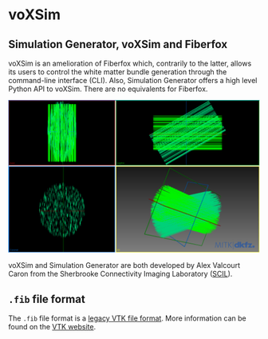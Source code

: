 # voXSim


## Simulation Generator, voXSim and Fiberfox

voXSim is an amelioration of Fiberfox which, contrarily to the latter, allows its users to control the white matter
bundle generation through the command-line interface (CLI). Also, Simulation Generator offers a high level Python API to
voXSim. There are no equivalents for Fiberfox.

![](img/sim_gen__default_bundles.png)

voXSim and Simulation Generator are both developed by Alex Valcourt Caron from the Sherbrooke Connectivity Imaging
Laboratory ([SCIL](https://scil.dinf.usherbrooke.ca/)).


## `.fib` file format

The `.fib` file format is
a [legacy VTK file format](https://kitware.github.io/vtk-examples/site/VTKFileFormats/#simple-legacy-formats). More
information can be found on the [VTK website](https://vtk.org/).
